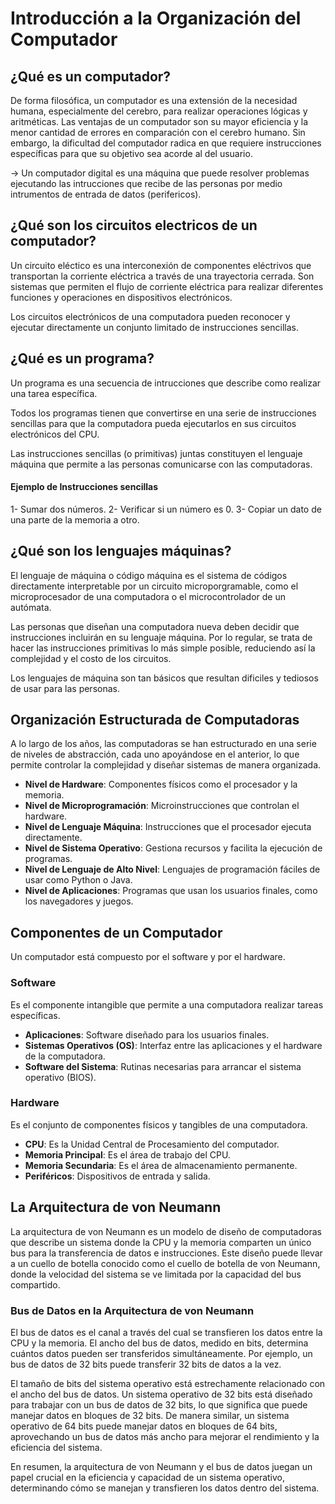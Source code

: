 # Introducción a la Organización del Computador

## ¿Qué es un computador?

De forma filosófica, un computador es una extensión de la necesidad humana, especialmente del cerebro, para realizar operaciones lógicas y aritméticas. Las ventajas de un computador son su mayor eficiencia y la menor cantidad de errores en comparación con el cerebro humano. Sin embargo, la dificultad del computador radica en que requiere instrucciones específicas para que su objetivo sea acorde al del usuario.

-> Un computador digital es una máquina que puede resolver problemas ejecutando las intrucciones que recibe de las personas por medio intrumentos de entrada de datos (perifericos).

## ¿Qué son los circuitos electricos de un computador?

Un circuito eléctico es una interconexión de componentes eléctrivos que transportan la corriente eléctrica a través de una trayectoria cerrada. Son sistemas que permiten el flujo de corriente eléctrica para realizar diferentes funciones y operaciones en dispositivos electrónicos. 

Los circuitos electrónicos de una computadora pueden reconocer y ejecutar directamente un conjunto limitado de instrucciones sencillas.

## ¿Qué es un programa?

Un programa es una secuencia de intrucciones que describe como realizar una tarea específica.

Todos los programas tienen que convertirse en una serie de instrucciones sencillas para que la computadora pueda ejecutarlos en sus circuitos electrónicos del CPU.

Las instrucciones sencillas (o primitivas) juntas constituyen el lenguaje máquina que permite a las personas comunicarse con las computadoras.

#### Ejemplo de Instrucciones sencillas

1- Sumar dos números.
2- Verificar si un número es 0.
3- Copiar un dato de una parte de la memoria a otro.

## ¿Qué son los lenguajes máquinas?

El lenguaje de máquina o código máquina es el sistema de códigos directamente interpretable por un circuito microporgramable, como el microprocesador de una computadora o el microcontrolador de un autómata.

Las personas que diseñan una computadora nueva deben decidir que instrucciones incluirán en su lenguaje máquina. Por lo regular, se trata de hacer las instrucciones primitivas lo más simple posible, reduciendo así la complejidad y el costo de los circuitos.

Los lenguajes de máquina son tan básicos que resultan dificiles y tediosos de usar para las personas.

## Organización Estructurada de Computadoras

A lo largo de los años, las computadoras se han estructurado en una serie de niveles de abstracción, cada uno apoyándose en el anterior, lo que permite controlar la complejidad y diseñar sistemas de manera organizada.

- **Nivel de Hardware**: Componentes físicos como el procesador y la memoria.
- **Nivel de Microprogramación**: Microinstrucciones que controlan el hardware.
- **Nivel de Lenguaje Máquina**: Instrucciones que el procesador ejecuta directamente.
- **Nivel de Sistema Operativo**: Gestiona recursos y facilita la ejecución de programas.
- **Nivel de Lenguaje de Alto Nivel**: Lenguajes de programación fáciles de usar como Python o Java.
- **Nivel de Aplicaciones**: Programas que usan los usuarios finales, como los navegadores y juegos.

## Componentes de un Computador

Un computador está compuesto por el software y por el hardware.

### Software

Es el componente intangible que permite a una computadora realizar tareas específicas.

- **Aplicaciones**: Software diseñado para los usuarios finales.
- **Sistemas Operativos (OS)**: Interfaz entre las aplicaciones y el hardware de la computadora.
- **Software del Sistema**: Rutinas necesarias para arrancar el sistema operativo (BIOS).

### Hardware

Es el conjunto de componentes físicos y tangibles de una computadora.

- **CPU**: Es la Unidad Central de Procesamiento del computador.
- **Memoria Principal**: Es el área de trabajo del CPU.
- **Memoria Secundaria**: Es el área de almacenamiento permanente.
- **Periféricos**: Dispositivos de entrada y salida.

## La Arquitectura de von Neumann

La arquitectura de von Neumann es un modelo de diseño de computadoras que describe un sistema donde la CPU y la memoria comparten un único bus para la transferencia de datos e instrucciones. Este diseño puede llevar a un cuello de botella conocido como el cuello de botella de von Neumann, donde la velocidad del sistema se ve limitada por la capacidad del bus compartido.

### Bus de Datos en la Arquitectura de von Neumann

El bus de datos es el canal a través del cual se transfieren los datos entre la CPU y la memoria. El ancho del bus de datos, medido en bits, determina cuántos datos pueden ser transferidos simultáneamente. Por ejemplo, un bus de datos de 32 bits puede transferir 32 bits de datos a la vez.

El tamaño de bits del sistema operativo está estrechamente relacionado con el ancho del bus de datos. Un sistema operativo de 32 bits está diseñado para trabajar con un bus de datos de 32 bits, lo que significa que puede manejar datos en bloques de 32 bits. De manera similar, un sistema operativo de 64 bits puede manejar datos en bloques de 64 bits, aprovechando un bus de datos más ancho para mejorar el rendimiento y la eficiencia del sistema.

En resumen, la arquitectura de von Neumann y el bus de datos juegan un papel crucial en la eficiencia y capacidad de un sistema operativo, determinando cómo se manejan y transfieren los datos dentro del sistema.